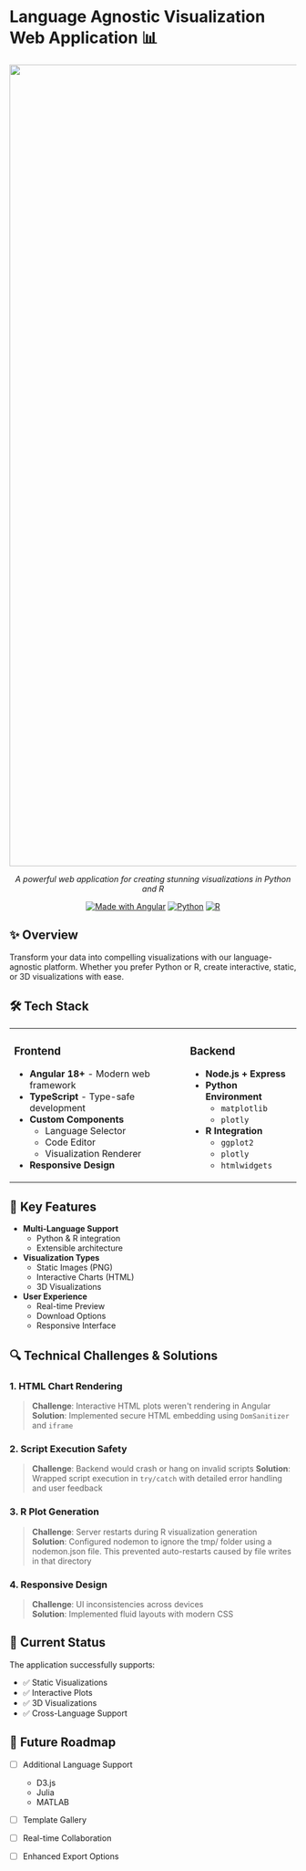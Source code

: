 # Language Agnostic Visualization Web Application 📊 

<div align="center">

<img width="1406" alt="image" src="https://github.com/user-attachments/assets/68330110-99c6-4513-9f22-64ef615639b6" />


*A powerful web application for creating stunning visualizations in Python and R*

[![Made with Angular](https://img.shields.io/badge/Made%20with-Angular-DD0031?style=flat-square&logo=angular)](https://angular.io/)
[![Python](https://img.shields.io/badge/Python-3776AB?style=flat-square&logo=python&logoColor=white)](https://www.python.org/)
[![R](https://img.shields.io/badge/R-276DC3?style=flat-square&logo=r&logoColor=white)](https://www.r-project.org/)

</div>

## ✨ Overview

Transform your data into compelling visualizations with our language-agnostic platform. Whether you prefer Python or R, create interactive, static, or 3D visualizations with ease.

## 🛠️ Tech Stack

<table>
<tr>
<td>

### Frontend
- **Angular 18+** - Modern web framework
- **TypeScript** - Type-safe development
- **Custom Components**
  - Language Selector
  - Code Editor
  - Visualization Renderer
- **Responsive Design**

</td>
<td>

### Backend
- **Node.js + Express**
- **Python Environment**
  - `matplotlib`
  - `plotly`
- **R Integration**
  - `ggplot2`
  - `plotly`
  - `htmlwidgets`

</td>
</tr>
</table>

## 🎯 Key Features

- **Multi-Language Support**
  - Python & R integration
  - Extensible architecture
- **Visualization Types**
  - Static Images (PNG)
  - Interactive Charts (HTML)
  - 3D Visualizations
- **User Experience**
  - Real-time Preview
  - Download Options
  - Responsive Interface

## 🔍 Technical Challenges & Solutions

### 1. HTML Chart Rendering
> **Challenge**: Interactive HTML plots weren't rendering in Angular  
> **Solution**: Implemented secure HTML embedding using `DomSanitizer` and `iframe`

### 2. Script Execution Safety
> **Challenge**: Backend would crash or hang on invalid scripts 
> **Solution**:  Wrapped script execution in `try/catch` with detailed error handling and user feedback

### 3. R Plot Generation
> **Challenge**: Server restarts during R visualization generation  
> **Solution**: Configured nodemon to ignore the tmp/ folder using a nodemon.json file. This prevented auto-restarts caused by file writes in that directory

### 4. Responsive Design
> **Challenge**: UI inconsistencies across devices  
> **Solution**: Implemented fluid layouts with modern CSS

## 🌟 Current Status

The application successfully supports:

- ✅ Static Visualizations
- ✅ Interactive Plots
- ✅ 3D Visualizations
- ✅ Cross-Language Support

## 🚀 Future Roadmap

- [ ] Additional Language Support
  - D3.js
  - Julia
  - MATLAB
- [ ] Template Gallery
- [ ] Real-time Collaboration
- [ ] Enhanced Export Options



